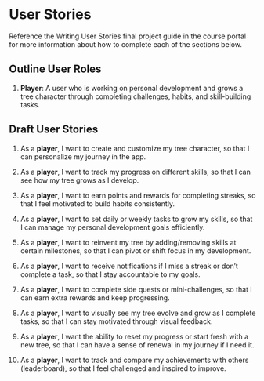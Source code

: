 # User Stories

Reference the Writing User Stories final project guide in the course portal for more information about how to complete each of the sections below.

## Outline User Roles

1. **Player**: A user who is working on personal development and grows a tree character through completing challenges, habits, and skill-building tasks.

## Draft User Stories

1. As a **player**, I want to create and customize my tree character, so that I can personalize my journey in the app.
2. As a **player**, I want to track my progress on different skills, so that I can see how my tree grows as I develop.

3. As a **player**, I want to earn points and rewards for completing streaks, so that I feel motivated to build habits consistently.

4. As a **player**, I want to set daily or weekly tasks to grow my skills, so that I can manage my personal development goals efficiently.

5. As a **player**, I want to reinvent my tree by adding/removing skills at certain milestones, so that I can pivot or shift focus in my development.

6. As a **player**, I want to receive notifications if I miss a streak or don’t complete a task, so that I stay accountable to my goals.

7. As a **player**, I want to complete side quests or mini-challenges, so that I can earn extra rewards and keep progressing.

8. As a **player**, I want to visually see my tree evolve and grow as I complete tasks, so that I can stay motivated through visual feedback.

9. As a **player**, I want the ability to reset my progress or start fresh with a new tree, so that I can have a sense of renewal in my journey if I need it.

10. As a **player**, I want to track and compare my achievements with others (leaderboard), so that I feel challenged and inspired to improve.
